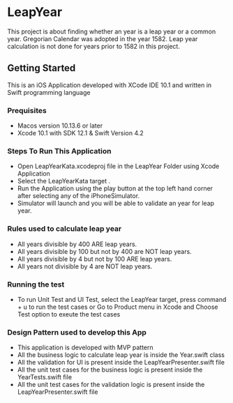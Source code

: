 # LeapYear
This project is about finding whether an year is a leap year or a common year. Gregorian Calendar was adopted in the year 1582. Leap year calculation is not done for years prior to 1582 in this project.

## Getting Started
This is an iOS Application developed with XCode IDE 10.1 and written in Swift programming language

### Prequisites
* Macos version 10.13.6 or later
* Xcode 10.1 with SDK 12.1 & Swift Version 4.2

### Steps To Run This Application
* Open LeapYearKata.xcodeproj file in the LeapYear Folder using Xcode Application
* Select the LeapYearKata target .
* Run the Application using the play button at the top left hand corner after selecting any of the iPhoneSimulator.
* Simulator will launch and you will be able to validate an year for leap year.

### Rules used to calculate leap year
* All years divisible by 400 ARE leap years.
* All years divisible by 100 but not by 400 are NOT leap years. 
* All years divisible by 4 but not by 100 ARE leap years.
* All years not divisible by 4 are NOT leap years.

### Running the test
* To run Unit Test and UI Test, select the LeapYear target, press command + u to run the test cases or Go to Product menu in Xcode and Choose Test option to exeute the test cases

### Design Pattern used to develop this App
* This application is developed with MVP pattern
* All the business logic to calculate leap year is inside the Year.swift class
* All the validation for UI is present inside the LeapYearPresenter.swift file
* All the unit test cases for the business logic is present inside the YearTests.swift file
* All the unit test cases for the validation logic is present inside the LeapYearPresenter.swift file
